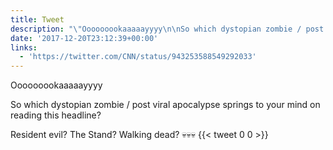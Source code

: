 ```yaml
---
title: Tweet
description: "\"Ooooooookaaaaayyyy\n\nSo which dystopian zombie / post viral apocalypse springs to your mind on reading this headline?\n\nResident evil? The Stand? Walking dead? \U0001F480\U0001F480\U0001F480 \""
date: '2017-12-20T23:12:39+00:00'
links:
  - 'https://twitter.com/CNN/status/943253588549292033'
---
```

Ooooooookaaaaayyyy

So which dystopian zombie / post viral apocalypse springs to your mind on reading this headline?

Resident evil? The Stand? Walking dead? 💀💀💀 
      {{< tweet 0 0 >}}
    
